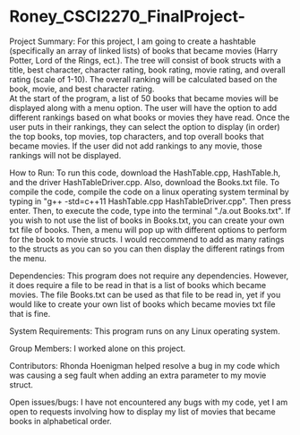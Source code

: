 # Roney_CSCI2270_FinalProject-
Project Summary:
For this project, I am going to create a hashtable (specifically an array of linked lists) of books that became movies (Harry Potter, Lord of the Rings, ect.).  The tree will consist of book structs with a title, best character, character rating, book rating, movie rating, and overall rating (scale of 1-10).  The overall ranking will be calculated based on the book, movie, and best character rating.  
At the start of the program, a list of 50 books that became movies will be displayed along with a menu option.  The user will have the option to add different rankings based on what books or movies they have read.  Once the user puts in their rankings, they can select the option to display (in order) the top books, top movies, top characters, and top overall books that became movies.  If the user did not add rankings to any movie, those rankings will not be displayed. 

How to Run: To run this code, download the HashTable.cpp, HashTable.h, and the driver HashTableDriver.cpp.  Also, download the Books.txt file.  To compile the code, compile the code on a linux operating system terminal by typing in "g++ -std=c++11 HashTable.cpp HashTableDriver.cpp".  Then press enter.  Then, to execute the code, type into the terminal "./a.out Books.txt".  If you wish to not use the list of books in Books.txt, you can create your own txt file of books.  Then, a menu will pop up with different options to perform for the book to movie structs.  I would reccommend to add as many ratings to the structs as you can so you can then display the different ratings from the menu.

Dependencies:
This program does not require any dependencies. However, it does require a file to be read in that is a list of books which became movies. The file Books.txt can be used as that file to be read in, yet if you would like to create your own list of books which became movies txt file that is fine.

System Requirements: 
This program runs on any Linux operating system.

Group Members:
I worked alone on this project.

Contributors:
Rhonda Hoenigman helped resolve a bug in my code which was causing a seg fault when adding an extra parameter to my movie struct.

Open issues/bugs:
I have not encountered any bugs with my code, yet I am open to requests involving how to display my list of movies that became books in alphabetical order.


